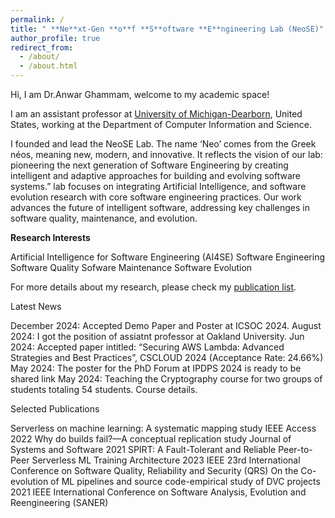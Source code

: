 ```yaml
---
permalink: /
title: " **Ne**xt-Gen **o**f **S**oftware **E**ngineering Lab (NeoSE)"
author_profile: true
redirect_from: 
  - /about/
  - /about.html
---
```


Hi, I am Dr.Anwar Ghammam, welcome to my academic space!

I am an assistant professor at [University of Michigan-Dearborn](https://umdearborn.edu/), United States, working at the Department of Computer Information and Science.

I founded and lead the NeoSE Lab. The name ‘Neo’ comes from the Greek néos, meaning new, modern, and innovative. It reflects the vision of our lab: pioneering the next generation of Software Engineering by creating intelligent and adaptive approaches for building and evolving software systems.” lab focuses on integrating Artificial Intelligence, and software evolution research with core software engineering practices. Our work advances the future of intelligent software, addressing key challenges in software quality, maintenance, and evolution.


**Research Interests**

Artificial Intelligence for Software Engineering (AI4SE)
Software Engineering
Software Quality
Sofware Maintenance
Software Evolution

For more details about my research, please check my [publication list]([https://umdearborn.edu/](https://scholar.google.com/citations?user=J4NPGMkAAAAJ&hl=en)).

Latest News

December 2024: Accepted Demo Paper and Poster at ICSOC 2024.
August 2024: I got the position of assiatnt professor at Oakland University.
Jun 2024: Accepted paper intitled: “Securing AWS Lambda: Advanced Strategies and Best Practices”, CSCLOUD 2024 (Acceptance Rate: 24.66%)
May 2024: The poster for the PhD Forum at IPDPS 2024 is ready to be shared link
May 2024: Teaching the Cryptography course for two groups of students totaling 54 students. Course details.

Selected Publications

Serverless on machine learning: A systematic mapping study
 IEEE Access 2022
Why do builds fail?—A conceptual replication study
 Journal of Systems and Software 2021
SPIRT: A Fault-Tolerant and Reliable Peer-to-Peer Serverless ML Training Architecture
 2023 IEEE 23rd International Conference on Software Quality, Reliability and Security (QRS)
On the Co-evolution of ML pipelines and source code-empirical study of DVC projects
 2021 IEEE International Conference on Software Analysis, Evolution and Reengineering (SANER)

